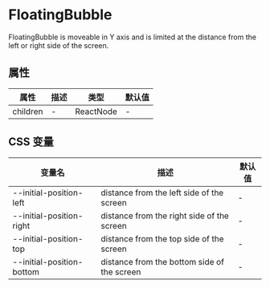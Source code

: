 # FloatingBubble

<code src="./demos/demo.tsx"></code>

FloatingBubble is moveable in Y axis and is limited at the distance from the left or right side of the screen.

## 属性

| 属性     | 描述 | 类型      | 默认值 |
| -------- | ---- | --------- | ------ |
| children | -    | ReactNode | -      |

## CSS 变量

| 变量名                    | 描述                                        | 默认值 |
| ------------------------- | ------------------------------------------- | ------ |
| --initial-position-left   | distance from the left side of the screen   | -      |
| --initial-position-right  | distance from the right side of the screen  | -      |
| --initial-position-top    | distance from the top side of the screen    | -      |
| --initial-position-bottom | distance from the bottom side of the screen | -      |
